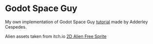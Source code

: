 # Godot Space Guy
My own implementation of Godot Space Guy [tutorial](https://www.youtube.com/playlist?list=PL5K_XeigIfdJeaJ3-_YgnzD711StmJkZh) made by Adderley Cespedes.

Alien assets taken from itch.io [2D Alien Free Sprite](https://free-game-assets.itch.io/2d-alien-free-sprite)
